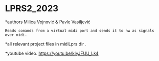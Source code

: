 # LPRS2_2023

*authors Milica Vojnović & Pavle Vasiljević



	Reads comands from a virtual midi port and sends it to hw as signals over midi.

*all relevant project files in midiLprs dir .

*youtube video.
https://youtu.be/kIyJFUU_Lk4
